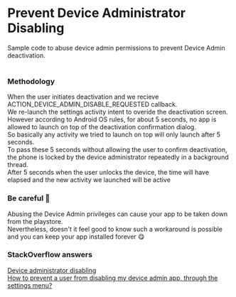# Prevent Device Administrator Disabling

Sample code to abuse device admin permissions to prevent Device Admin deactivation.
<br><br>
### Methodology
When the user initiates deactivation and we recieve ACTION_DEVICE_ADMIN_DISABLE_REQUESTED callback.<br>
We re-launch the settings activity intent to overide the deactivation screen.<br>
However according to Android OS rules, for about 5 seconds, no app is allowed to launch on top of the deactivation confirmation dialog.<br>
So basically any activity we tried to launch on top will only launch after 5 seconds.<br>
To pass these 5 seconds without allowing the user to confirm deactivation, the phone is locked by the device administrator repeatedly in a background thread.<br>
After 5 seconds when the user unlocks the device, the time will have elapsed and the new activity we launched will be active <br>

### Be careful :no_entry_sign:
Abusing the Device Admin privileges can cause your app to be taken down from the playstore.<br>
Nevertheless, doesn't it feel good to know such a workaround is possible and you can keep your app installed forever :yum:<br>

### StackOverflow answers<br>
[Device administrator disabling](https://stackoverflow.com/questions/6457690/device-administrator-disabling/61414921#61414921)<br>
[How to prevent a user from disabling my device admin app, through the settings menu?](https://stackoverflow.com/questions/15750816/how-to-prevent-a-user-from-disabling-my-device-admin-app-through-the-settings-m/61414815#61414815)
